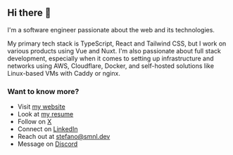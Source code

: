 ## Hi there 👋

I'm a software engineer passionate about the web and its technologies.

My primary tech stack is TypeScript, React and Tailwind CSS, but I work on various products using Vue and Nuxt. I'm also passionate about full stack development, especially when it comes to setting up infrastructure and networks using AWS, Cloudflare, Docker, and self-hosted solutions like Linux-based VMs with Caddy or nginx.

### Want to know more?

- Visit [my website](https://smnl.dev)
- Look at [my resume](https://resume.smnl.dev)
- Follow on [X](https://x.com/stmonolo)
- Connect on [LinkedIn](https://www.linkedin.com/in/stemon/)
- Reach out at [stefano@smnl.dev](mailto:stefano@smnl.dev)
- Message on [Discord](https://discord.com/users/191598787410526208)
